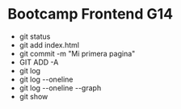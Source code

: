 # Bootcamp Frontend G14

* git status
* git add index.html
* git commit -m "Mi primera pagina"
* GIT ADD -A
* git log
* git log --oneline
* git log --oneline --graph
* git show <hash>
